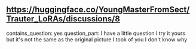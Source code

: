 ## https://huggingface.co/YoungMasterFromSect/Trauter_LoRAs/discussions/8

contains_question: yes
question_part: I have a little question I try it yours but it's not the same as the original picture I took of you I don't know why